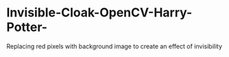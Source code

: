 # Invisible-Cloak-OpenCV-Harry-Potter-
Replacing red pixels with background image to create an effect of invisibility
